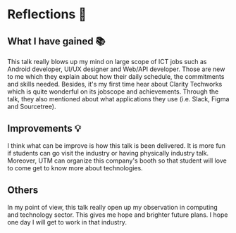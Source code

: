 # Reflections 🌠

## What I have gained 📚
This talk really blows up my mind on large scope of ICT jobs such as Android developer, UI/UX designer and Web/API developer. Those are new to me which they explain about how their daily schedule, the commitments and skills needed. Besides, it's my first time hear about Clarity Techworks which is quite wonderful on its jobscope and achievements. Through the talk, they also mentioned about what applications they use (i.e. Slack, Figma and Sourcetree).
## Improvements 💡
I think what can be improve is how this talk is been delivered. It is more fun if students can go visit the industry or having physically industry talk. Moreover, UTM can organize this company's booth so that student will love to come get to know more about technologies.
## Others 
In my point of view, this talk really open up my observation in computing and technology sector. This gives me hope and brighter future plans. I hope one day I will get to work in that industry.
